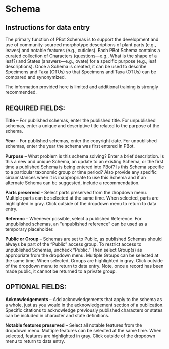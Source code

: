 # Schema
## Instructions for data entry
The primary function of PBot Schemas is to support the development and use of community-sourced morphotype descriptions of plant parts (e.g., leaves) and notable features (e.g., cuticles). Each PBot Schema contains a curated collection of Characters (questions—e.g., What is the shape of a leaf?) and States (answers—e.g., ovate) for a specific purpose (e.g., leaf descriptions). Once a Schema is created, it can be used to describe Specimens and Taxa (OTUs) so that Specimens and Taxa (OTUs) can be compared and synonymized.

The information provided here is limited and additional training is strongly recommended.

## REQUIRED FIELDS: 
**Title** – For published schemas, enter the published title. For unpublished schemas, enter a unique and descriptive title related to the purpose of the schema. 

**Year** – For published schemas, enter the copyright date. For unpublished schemas, enter the year the schema was first entered in PBot.

**Purpose** – What problem is this schema solving? Enter a brief description. Is this a new and unique Schema, an update to an existing Schema, or the first time a published Schema is being entered into PBot? Is this Schema specific to a particular taxonomic group or time period? Also provide any specific circumstances when it is inappropriate to use this Schema and if an alternate Schema can be suggested, include a recommendation.

**Parts preserved** – Select parts preserved from the dropdown menu. Multiple parts can be selected at the same time. When selected, parts are highlighted in gray. Click outside of the dropdown menu to return to data entry.

**Referenc** – Whenever possible, select a published Reference. For unpublished schemas, an “unpublished reference” can be used as a temporary placeholder.

**Public or Group** – Schemas are set to Public, as published Schemas should always be part of the “Public” access group. To restrict access to unpublished Schemas, uncheck “Public.” Then select Group(s) as appropriate from the dropdown menu. Multiple Groups can be selected at the same time. When selected, Groups are highlighted in gray. Click outside of the dropdown menu to return to data entry. Note, once a record has been made public, it cannot be returned to a private group.

## OPTIONAL FIELDS:
**Acknowledgements** – Add acknowledgements that apply to the schema as a whole, just as you would in the acknowledgement section of a publication. Specific citations to acknowledge previously published characters or states can be included in character and state definitions.

**Notable features preserved** – Select all notable features from the dropdown menu. Multiple features can be selected at the same time. When selected, features are highlighted in gray. Click outside of the dropdown menu to return to data entry.

